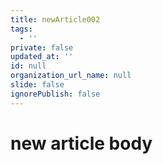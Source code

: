 ```yaml
---
title: newArticle002
tags:
  - ''
private: false
updated_at: ''
id: null
organization_url_name: null
slide: false
ignorePublish: false
---
```

# new article body
